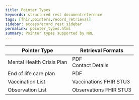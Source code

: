 ```yaml
---
title: Pointer Types
keywords: structured rest documentreference
tags: [fhir,pointers,record_retrieval]
sidebar: accessrecord_rest_sidebar
permalink: pointer_types.html
summary: Pointer types supported by NRL
---
```


| Pointer Type | Retrieval Formats |
| --- | --- |
| Mental Health Crisis Plan | PDF<br/>Contact Details |
| End of life care plan | PDF |
| Vaccination List | Vaccinations FHIR STU3 |
| Observation List | Observations FHIR STU3 |

